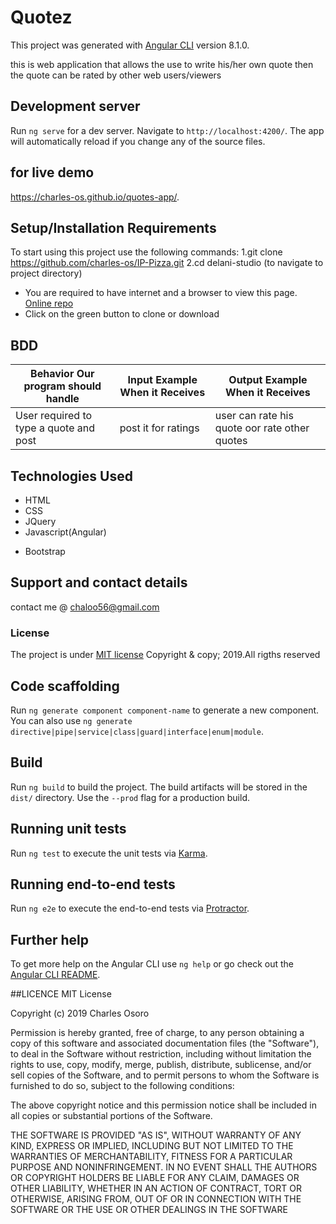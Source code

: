 # Quotez

This project was generated with [Angular CLI](https://github.com/angular/angular-cli) version 8.1.0.

this is web application that allows the use to write his/her own quote then the quote can be rated by other web users/viewers

## Development server

Run `ng serve` for a dev server. Navigate to `http://localhost:4200/`. The app will automatically reload if you change any of the source files.
## for live demo 
https://charles-os.github.io/quotes-app/.

## Setup/Installation Requirements
To start using this project use the following commands:
1.git clone https://github.com/charles-os/IP-Pizza.git
2.cd delani-studio (to navigate to project directory)
*  You are required to have internet and a browser to view this page.  [Online repo](https://chaloo56.github.io/quotes-app/.)
* Click on the green button to clone or download

## BDD
| Behavior Our program should handle             | Input Example When it Receives | Output Example When it Receives     |
|------------------------------------------------|--------------------------------|-------------------------------------|
| User required to type a quote and post |post it for ratings         | user can rate his quote oor rate other quotes             |



## Technologies Used
* HTML
* CSS
* JQuery
* Javascript(Angular)
+ Bootstrap

## Support and contact details
contact me @ chaloo56@gmail.com
### License
The project is under [MIT license](https://github.com/charles-os/quotes-app)
Copyright & copy; 2019.All rigths reserved


## Code scaffolding

Run `ng generate component component-name` to generate a new component. You can also use `ng generate directive|pipe|service|class|guard|interface|enum|module`.

## Build

Run `ng build` to build the project. The build artifacts will be stored in the `dist/` directory. Use the `--prod` flag for a production build.

## Running unit tests

Run `ng test` to execute the unit tests via [Karma](https://karma-runner.github.io).

## Running end-to-end tests

Run `ng e2e` to execute the end-to-end tests via [Protractor](http://www.protractortest.org/).

## Further help

To get more help on the Angular CLI use `ng help` or go check out the [Angular CLI README](https://github.com/angular/angular-cli/blob/master/README.md).


##LICENCE
MIT License

Copyright (c) 2019 Charles Osoro 

Permission is hereby granted, free of charge, to any person obtaining a copy
of this software and associated documentation files (the "Software"), to deal
in the Software without restriction, including without limitation the rights
to use, copy, modify, merge, publish, distribute, sublicense, and/or sell
copies of the Software, and to permit persons to whom the Software is
furnished to do so, subject to the following conditions:

The above copyright notice and this permission notice shall be included in all
copies or substantial portions of the Software.

THE SOFTWARE IS PROVIDED "AS IS", WITHOUT WARRANTY OF ANY KIND, EXPRESS OR
IMPLIED, INCLUDING BUT NOT LIMITED TO THE WARRANTIES OF MERCHANTABILITY,
FITNESS FOR A PARTICULAR PURPOSE AND NONINFRINGEMENT. IN NO EVENT SHALL THE
AUTHORS OR COPYRIGHT HOLDERS BE LIABLE FOR ANY CLAIM, DAMAGES OR OTHER
LIABILITY, WHETHER IN AN ACTION OF CONTRACT, TORT OR OTHERWISE, ARISING FROM,
OUT OF OR IN CONNECTION WITH THE SOFTWARE OR THE USE OR OTHER DEALINGS IN THE
SOFTWARE
